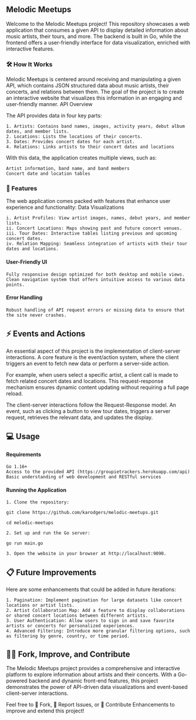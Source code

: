 ## Melodic Meetups

Welcome to the Melodic Meetups project! This repository showcases a web application that consumes a given API to display detailed information about music artists, their tours, and more. The backend is built in Go, while the frontend offers a user-friendly interface for data visualization, enriched with interactive features.

### 🛠 How It Works

Melodic Meetups is centered around receiving and manipulating a given API, which contains JSON structured data about music artists, their concerts, and relations between them. The goal of the project is to create an interactive website that visualizes this information in an engaging and user-friendly manner.
API Overview

The API provides data in four key parts:

    1. Artists: Contains band names, images, activity years, debut album dates, and member lists.
    2. Locations: Lists the locations of their concerts.
    3. Dates: Provides concert dates for each artist.
    4. Relations: Links artists to their concert dates and locations

With this data, the application creates multiple views, such as:

    Artist information, band name, and band members
    Concert date and location tables

### 🚀 Features

The web application comes packed with features that enhance user experience and functionality:
Data Visualizations

    i. Artist Profiles: View artist images, names, debut years, and member lists.
    ii. Concert Locations: Maps showing past and future concert venues.
    iii. Tour Dates: Interactive tables listing previous and upcoming concert dates.
    iv. Relation Mapping: Seamless integration of artists with their tour dates and locations.


#### User-Friendly UI

    Fully responsive design optimized for both desktop and mobile views.
    Clean navigation system that offers intuitive access to various data points.

#### Error Handling

    Robust handling of API request errors or missing data to ensure that the site never crashes.

## ⚡ Events and Actions

An essential aspect of this project is the implementation of client-server interactions. A core feature is the event/action system, where the client triggers an event to fetch new data or perform a server-side action.

For example, when users select a specific artist, a client call is made to fetch related concert dates and locations. This request-response mechanism ensures dynamic content updating without requiring a full page reload.

The client-server interactions follow the Request-Response model. An event, such as clicking a button to view tour dates, triggers a server request, retrieves the relevant data, and updates the display.
   
## 💻 Usage
#### Requirements

    Go 1.16+
    Access to the provided API (https://groupietrackers.herokuapp.com/api)
    Basic understanding of web development and RESTful services

#### Running the Application

    1. Clone the repository:

    git clone https://github.com/karodgers/melodic-meetups.git
    
    cd melodic-meetups

    2. Set up and run the Go server:

    go run main.go

    3. Open the website in your browser at http://localhost:9090.

## 📋 Future Improvements

Here are some enhancements that could be added in future iterations:

    1. Pagination: Implement pagination for large datasets like concert locations or artist lists.
    2. Artist Collaboration Map: Add a feature to display collaborations or shared concert locations between different artists.
    3. User Authentication: Allow users to sign in and save favorite artists or concerts for personalized experiences.
    4. Advanced Filtering: Introduce more granular filtering options, such as filtering by genre, country, or time period.


## 🍴✨ Fork, Improve, and Contribute

The Melodic Meetups project provides a comprehensive and interactive platform to explore information about artists and their concerts. With a Go-powered backend and dynamic front-end features, this project demonstrates the power of API-driven data visualizations and event-based client-server interactions.

Feel free to 🍴 Fork, 🐞 Report Issues, or 🚀 Contribute Enhancements to improve and extend this project!